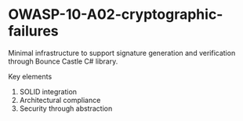 # OWASP-10-A02-cryptographic-failures

Minimal infrastructure to support signature generation and verification through Bounce Castle C# library.

Key elements

1. SOLID integration
2. Architectural compliance
3. Security through abstraction
